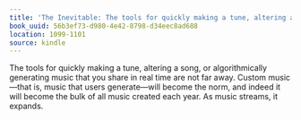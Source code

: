 ```yaml
---
title: 'The Inevitable: The tools for quickly making a tune, altering a song, or alg…'
book_uuid: 56b3ef73-d980-4e42-8798-d34eec8ad688
location: 1099-1101
source: kindle
---
```


The tools for quickly making a tune, altering a song, or algorithmically generating music that you share in real time are not far away. Custom music—that is, music that users generate—will become the norm, and indeed it will become the bulk of all music created each year. As music streams, it expands.